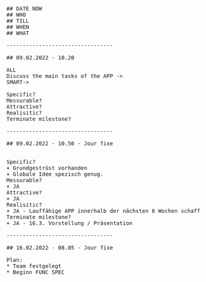 <pre>

## DATE NOW 
## WHO
## TILL 
## WHEN
## WHAT 

---------------------------------

## 09.02.2022 - 10.20 

ALL		
Discuss the main tasks of the APP -> 
SMART-> 

Specific? 
Messurable? 
Attractive? 
Realisitic? 
Terminate milestone? 

---------------------------------

## 09.02.2022 - 10.50 - Jour fixe


Specific? 
+ Grundgestrüst vorhanden
+ Globale Idee spezisch genug.
Messurable? 
+ JA
Attractive?
+ JA
Realisitic?
+ JA - Lauffähige APP innerhalb der nächsten 6 Wochen schaffbar. 
Terminate milestone? 
+ JA - 16.3. Vorstellung / Präsentation 

---------------------------------

## 16.02.2022 - 08.05 - Jour fixe

Plan: 
* Team festgelegt
* Beginn FUNC SPEC 

</pre>

